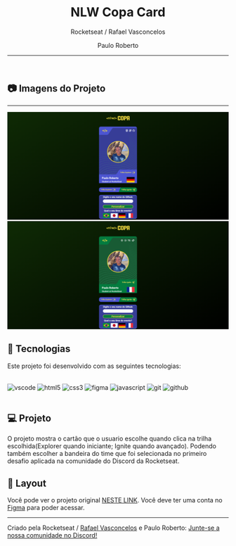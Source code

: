 <h1 align="center">NLW Copa Card</h1>

<p align="center">Rocketseat / Rafael Vasconcelos</p>

<p align="center">Paulo Roberto</p>

---
<br>

## 📷 Imagens do Projeto

---

![preview](./.github/preview.png)
![preview](./.github/preview1.png)

## 🚀 Tecnologias

Este projeto foi desenvolvido com as seguintes tecnologias:

<div style="display: inline_block"><br/>
  <img align="center" alt="vscode" src="https://img.shields.io/badge/Visual_Studio_Code-0078D4?style=for-the-badge&logo=visual%20studio%20code&logoColor=white">  
  <img align="center" alt="html5" src="https://img.shields.io/badge/HTML5-E34F26?style=for-the-badge&logo=html5&logoColor=white"/>
  <img align="center" alt="css3" src="https://img.shields.io/badge/CSS3-1572B6?style=for-the-badge&logo=css3&logoColor=white"/>
  <img align="center" alt="figma" src="https://img.shields.io/badge/Figma-F24E1E?style=for-the-badge&logo=figma&logoColor=white">
  <img align="center" alt="javascript" src="https://img.shields.io/badge/JavaScript-F7DF1E?style=for-the-badge&logo=javascript&logoColor=black"/>
  <img align="center" alt="git" src="https://img.shields.io/badge/GIT-E44C30?style=for-the-badge&logo=git&logoColor=white">
  <img align="center" alt="github" src="https://img.shields.io/badge/GitHub-100000?style=for-the-badge&logo=github&logoColor=white">
</div><br/>

## 💻 Projeto

 O projeto mostra o cartão que o usuario escolhe quando clica na trilha escolhida(Explorer quando iniciante; Ignite quando avançado). Podendo também escolher a bandeira do time que foi selecionada no primeiro desafio aplicada na comunidade do Discord da Rocketseat.

## 🔖 Layout

Você pode ver o projeto original [NESTE LINK](https://www.figma.com/file/olMhhLGXYcNIWrP9imy6wq/NLW-Copa-Card-(Copy)?node-id=0%3A1). Você deve ter uma conta no [Figma](https://figma.com) para poder acessar.

---

Criado pela Rocketseat / [Rafael Vasconcelos](https://github.com/rafacelos/rafacelos) e Paulo Roberto: [Junte-se a nossa comunidade no Discord!](https://discord.gg/rocketseat)
